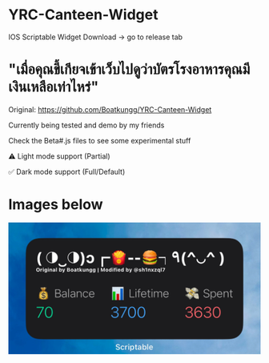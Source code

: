 # YRC-Canteen-Widget
IOS Scriptable Widget
Download -> go to release tab

# "เมื่อคุณขี้เกียจเข้าเว็บไปดูว่าบัตรโรงอาหารคุณมีเงินเหลือเท่าไหร่"
Original: https://github.com/Boatkungg/YRC-Canteen-Widget

Currently being tested and demo by my friends

Check the Beta#.js files to see some experimental stuff

⚠️ Light mode support (Partial)

✅ Dark mode support (Full/Default)

# Images below
![Dark Mode](images/dark.png)
